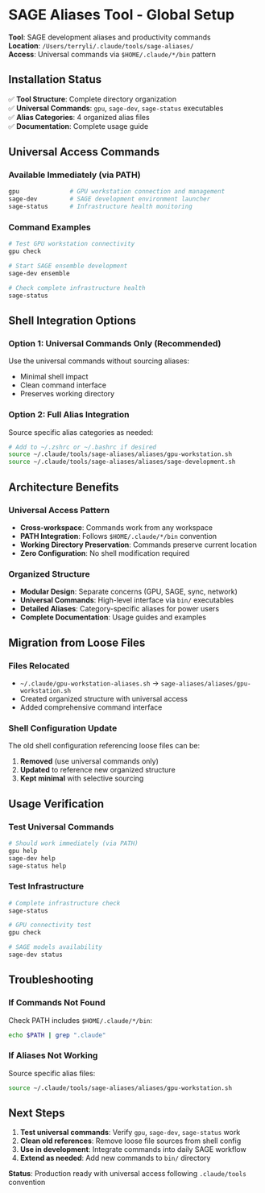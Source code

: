 # SAGE Aliases Tool - Global Setup

**Tool**: SAGE development aliases and productivity commands  
**Location**: `/Users/terryli/.claude/tools/sage-aliases/`  
**Access**: Universal commands via `$HOME/.claude/*/bin` pattern

## Installation Status

✅ **Tool Structure**: Complete directory organization  
✅ **Universal Commands**: `gpu`, `sage-dev`, `sage-status` executables  
✅ **Alias Categories**: 4 organized alias files  
✅ **Documentation**: Complete usage guide

## Universal Access Commands

### Available Immediately (via PATH)
```bash
gpu              # GPU workstation connection and management
sage-dev         # SAGE development environment launcher
sage-status      # Infrastructure health monitoring
```

### Command Examples
```bash
# Test GPU workstation connectivity
gpu check

# Start SAGE ensemble development
sage-dev ensemble

# Check complete infrastructure health
sage-status
```

## Shell Integration Options

### Option 1: Universal Commands Only (Recommended)
Use the universal commands without sourcing aliases:
- Minimal shell impact
- Clean command interface
- Preserves working directory

### Option 2: Full Alias Integration
Source specific alias categories as needed:
```bash
# Add to ~/.zshrc or ~/.bashrc if desired
source ~/.claude/tools/sage-aliases/aliases/gpu-workstation.sh
source ~/.claude/tools/sage-aliases/aliases/sage-development.sh
```

## Architecture Benefits

### Universal Access Pattern
- **Cross-workspace**: Commands work from any workspace
- **PATH Integration**: Follows `$HOME/.claude/*/bin` convention
- **Working Directory Preservation**: Commands preserve current location
- **Zero Configuration**: No shell modification required

### Organized Structure
- **Modular Design**: Separate concerns (GPU, SAGE, sync, network)
- **Universal Commands**: High-level interface via `bin/` executables
- **Detailed Aliases**: Category-specific aliases for power users
- **Complete Documentation**: Usage guides and examples

## Migration from Loose Files

### Files Relocated
- `~/.claude/gpu-workstation-aliases.sh` → `sage-aliases/aliases/gpu-workstation.sh`
- Created organized structure with universal access
- Added comprehensive command interface

### Shell Configuration Update
The old shell configuration referencing loose files can be:
1. **Removed** (use universal commands only)
2. **Updated** to reference new organized structure
3. **Kept minimal** with selective sourcing

## Usage Verification

### Test Universal Commands
```bash
# Should work immediately (via PATH)
gpu help
sage-dev help  
sage-status help
```

### Test Infrastructure
```bash
# Complete infrastructure check
sage-status

# GPU connectivity test
gpu check

# SAGE models availability
sage-dev status
```

## Troubleshooting

### If Commands Not Found
Check PATH includes `$HOME/.claude/*/bin`:
```bash
echo $PATH | grep ".claude"
```

### If Aliases Not Working
Source specific alias files:
```bash
source ~/.claude/tools/sage-aliases/aliases/gpu-workstation.sh
```

## Next Steps

1. **Test universal commands**: Verify `gpu`, `sage-dev`, `sage-status` work
2. **Clean old references**: Remove loose file sources from shell config
3. **Use in development**: Integrate commands into daily SAGE workflow
4. **Extend as needed**: Add new commands to `bin/` directory

**Status**: Production ready with universal access following `.claude/tools` convention